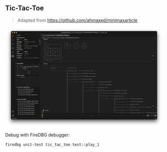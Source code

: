 ## Tic-Tac-Toe

> Adapted from https://github.com/ahmaxed/minimaxarticle

![](screenshot.png)

Debug with FireDBG debugger:

```sh
firedbg unit-test tic_tac_toe test::play_1
```